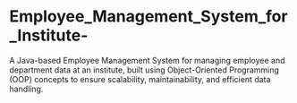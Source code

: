 # Employee_Management_System_for_Institute-
A Java-based Employee Management System for managing employee and department data at an institute, built using Object-Oriented Programming (OOP) concepts to ensure scalability, maintainability, and efficient data handling.
